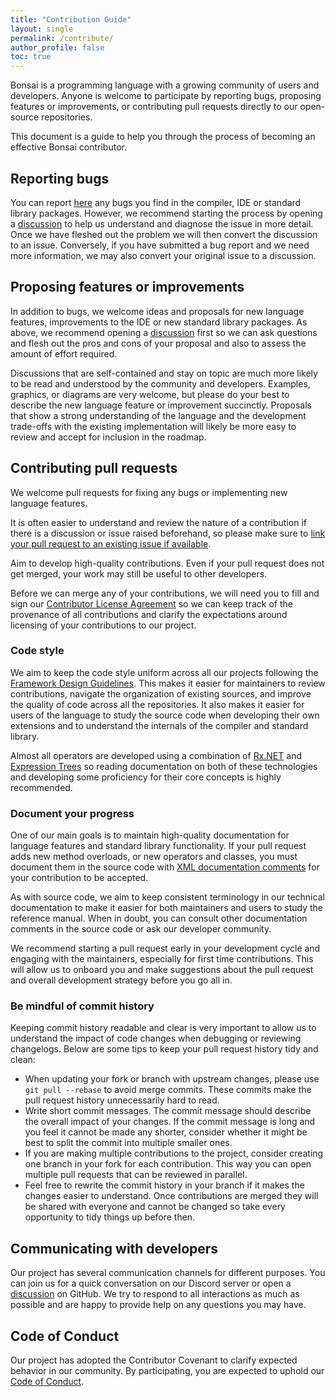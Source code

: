 ```yaml
---
title: "Contribution Guide"
layout: single
permalink: /contribute/
author_profile: false
toc: true
---
```


Bonsai is a programming language with a growing community of users and developers. Anyone is welcome to participate by reporting bugs, proposing features or improvements, or contributing pull requests directly to our open-source repositories.

This document is a guide to help you through the process of becoming an effective Bonsai contributor.

## Reporting bugs

You can report [here](https://github.com/bonsai-rx/bonsai/issues/new) any bugs you find in the compiler, IDE or standard library packages. However, we recommend starting the process by opening a [discussion](https://github.com/orgs/bonsai-rx/discussions) to help us understand and diagnose the issue in more detail. Once we have fleshed out the problem we will then convert the discussion to an issue. Conversely, if you have submitted a bug report and we need more information, we may also convert your original issue to a discussion.

## Proposing features or improvements

In addition to bugs, we welcome ideas and proposals for new language features, improvements to the IDE or new standard library packages. As above, we recommend opening a [discussion](https://github.com/orgs/bonsai-rx/discussions/categories/ideas) first so we can ask questions and flesh out the pros and cons of your proposal and also to assess the amount of effort required.

Discussions that are self-contained and stay on topic are much more likely to be read and understood by the community and developers. Examples, graphics, or diagrams are very welcome, but please do your best to describe the new language feature or improvement succinctly. Proposals that show a strong understanding of the language and the development trade-offs with the existing implementation will likely be more easy to review and accept for inclusion in the roadmap.

## Contributing pull requests

We welcome pull requests for fixing any bugs or implementing new language features.

It is often easier to understand and review the nature of a contribution if there is a discussion or issue raised beforehand, so please make sure to [link your pull request to an existing issue if available](https://docs.github.com/en/issues/tracking-your-work-with-issues/linking-a-pull-request-to-an-issue).

Aim to develop high-quality contributions. Even if your pull request does not get merged, your work may still be useful to other developers.

Before we can merge any of your contributions, we will need you to fill and sign our [Contributor License Agreement](cla.md) so we can keep track of the provenance of all contributions and clarify the expectations around licensing of your contributions to our project.

### Code style

We aim to keep the code style uniform across all our projects following the [Framework Design Guidelines](https://learn.microsoft.com/en-us/dotnet/standard/design-guidelines/). This makes it easier for maintainers to review contributions, navigate the organization of existing sources, and improve the quality of code across all the repositories. It also makes it easier for users of the language to study the source code when developing their own extensions and to understand the internals of the compiler and standard library.

Almost all operators are developed using a combination of [Rx.NET](https://github.com/dotnet/reactive) and [Expression Trees](https://learn.microsoft.com/en-us/dotnet/csharp/advanced-topics/expression-trees/) so reading documentation on both of these technologies and developing some proficiency for their core concepts is highly recommended.

### Document your progress

One of our main goals is to maintain high-quality documentation for language features and standard library functionality. If your pull request adds new method overloads, or new operators and classes, you must document them in the source code with [XML documentation comments](https://learn.microsoft.com/en-us/dotnet/csharp/language-reference/xmldoc/recommended-tags) for your contribution to be accepted.

As with source code, we aim to keep consistent terminology in our technical documentation to make it easier for both maintainers and users to study the reference manual. When in doubt, you can consult other documentation comments in the source code or ask our developer community.

We recommend starting a pull request early in your development cycle and engaging with the maintainers, especially for first time contributions. This will allow us to onboard you and make suggestions about the pull request and overall development strategy before you go all in.

### Be mindful of commit history

Keeping commit history readable and clear is very important to allow us to understand the impact of code changes when debugging or reviewing changelogs. Below are some tips to keep your pull request history tidy and clean:

- When updating your fork or branch with upstream changes, please use `git pull --rebase` to avoid merge commits. These commits make the pull request history unnecessarily hard to read.
- Write short commit messages. The commit message should describe the overall impact of your changes. If the commit message is long and you feel it cannot be made any shorter, consider whether it might be best to split the commit into multiple smaller ones.
- If you are making multiple contributions to the project, consider creating one branch in your fork for each contribution. This way you can open multiple pull requests that can be reviewed in parallel.
- Feel free to rewrite the commit history in your branch if it makes the changes easier to understand. Once contributions are merged they will be shared with everyone and cannot be changed so take every opportunity to tidy things up before then.

## Communicating with developers

Our project has several communication channels for different purposes. You can join us for a quick conversation on our Discord server or open a [discussion](https://github.com/orgs/bonsai-rx/discussions) on GitHub. We try to respond to all interactions as much as possible and are happy to provide help on any questions you may have.

## Code of Conduct

Our project has adopted the Contributor Covenant to clarify expected behavior in our community. By participating, you are expected to uphold our [Code of Conduct](code-of-conduct.md).
